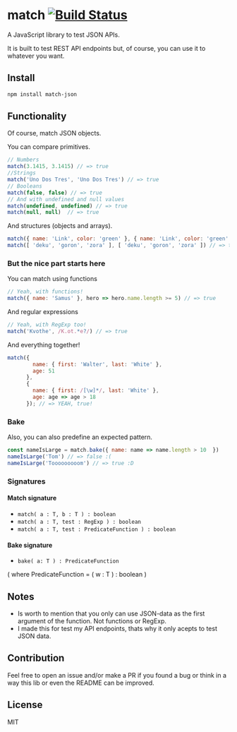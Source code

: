 # match [![Build Status](https://travis-ci.org/ozkxr/match.svg?branch=master)](https://travis-ci.org/ozkxr/match) #

A JavaScript library to test JSON APIs.

It is built to test REST API endpoints but, of course, you can use it to whatever you want.

## Install ##

```bash
npm install match-json
```

## Functionality ##

Of course, match JSON objects.

You can compare primitives.

```javascript
// Numbers
match(3.1415, 3.1415) // => true
//Strings
match('Uno Dos Tres', 'Uno Dos Tres') // => true
// Booleans
match(false, false) // => true
// And with undefined and null values
match(undefined, undefined) // => true
match(null, null)  // => true
```

And structures (objects and arrays).

```javascript
match({ name: 'Link', color: 'green' }, { name: 'Link', color: 'green' }) // => true
match([ 'deku', 'goron', 'zora' ], [ 'deku', 'goron', 'zora' ]) // => true
```

### But the nice part starts here ###

You can match using functions

```javascript
// Yeah, with functions!
match({ name: 'Samus' }, hero => hero.name.length >= 5) // => true
```

And regular expressions

```javascript
// Yeah, with RegExp too!
match('Kvothe', /K.ot.*e?/) // => true
```

And everything together!

```javascript
match({
        name: { first: 'Walter', last: 'White' },
        age: 51
      },
      {
        name: { first: /[\w]*/, last: 'White' },
        age: age => age > 18
      }); // => YEAH, true!
```

### Bake ###

Also, you can also predefine an expected pattern.

```javascript
const nameIsLarge = match.bake({ name: name => name.length > 10  })
nameIsLarge('Tom') // => false :(
nameIsLarge('Tooooooooom') // => true :D
```

### Signatures ###

#### Match signature ####

* `match( a : T, b : T ) : boolean`
* `match( a : T, test : RegExp ) : boolean`
* `match( a : T, test : PredicateFunction ) : boolean`

#### Bake signature ####

* `bake( a: T ) : PredicateFunction`

( where PredicateFunction = ( w : T ) : boolean )

## Notes ##

* Is worth to mention that you only can use JSON-data as the first argument
of the function. Not functions or RegExp.
* I made this for test my API endpoints, thats why it only acepts to test JSON data.

## Contribution ##

Feel free to open an issue and/or make a PR if you found a bug or think in a way this lib or even the README can be improved.

## License ##

MIT
